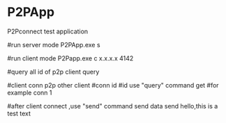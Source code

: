 # P2PApp
P2Pconnect test application

#run server mode
P2PApp.exe s 

#run client mode
P2Papp.exe c x.x.x.x 4142

#query  all id  of  p2p client 
query

#client conn p2p other client
#conn id 
#id use "query" command get
#for example
conn 1

#after client connect ,use "send" command send data
send hello,this is a test text
